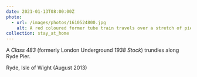 ```yaml
---
date: 2021-01-13T08:00:00Z
photo:
  - url: /images/photos/1610524800.jpg
    alt: A red coloured former tube train travels over a stretch of pier.
collection: stay_at_home
---
```

A *Class 483* (formerly London Underground *1938 Stock*) trundles along Ryde Pier.

Ryde, Isle of Wight (August 2013)
